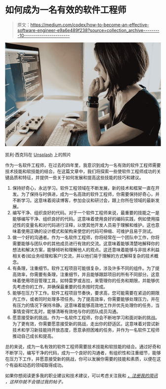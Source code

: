 # 如何成为一名有效的软件工程师

> 原文：<https://medium.com/codex/how-to-become-an-effective-software-engineer-e9a6e489f238?source=collection_archive---------10----------------------->

![](img/98079d78d565a2131eb9537f8f254892.png)

凯利·西克玛在 [Unsplash](https://unsplash.com?utm_source=medium&utm_medium=referral) 上的照片

作为一名软件工程师，在过去的四年里，我意识到成为一名有效的软件工程师需要技术技能和软技能的结合。在这篇文章中，我们将探索一些使软件工程师成功的关键品质和特征，并提供一些关于如何发展和提高这些技能的技巧和建议。

1.  保持好奇心，永远学习。软件工程领域在不断发展，新的技术和框架一直在开发。为了保持与时俱进，成为一名高效的软件工程师，你需要保持好奇心，并不断学习。这意味着阅读博客，参加会议和研讨会，跟上你所在领域的最新发展。
2.  编写干净、组织良好的代码。对于一个软件工程师来说，最重要的技能之一是能够编写干净、组织良好的代码。这意味着使用良好的编码实践，例如使用描述性的变量名和对代码进行注释，以使其他开发人员易于理解和维护。这也意味着使用正确的设计模式和架构来使您的代码可伸缩、可维护且易于测试。
3.  做一个好的沟通者。作为一名软件工程师，你将经常在一个团队中工作，你将需要能够与团队中的其他成员进行有效的交流。这意味着能够清楚地解释你的想法和解决方案，能够倾听和理解他人的观点。这还意味着能够与非技术利益相关者(如业务经理和客户)交流，并以他们易于理解的方式解释复杂的技术概念。
4.  有条理，注重细节。软件工程项目可能很复杂，涉及许多不同的组件。为了提高效率，你需要有条理，注重细节，并且能够跟踪项目的所有不同部分。这意味着使用项目管理工具，如特雷罗或吉拉，来管理你的任务和期限，并能够优先考虑你的工作，并确保最重要的任务按时完成。
5.  能够在压力下工作。软件工程项目节奏快，要求高，您可能需要在紧迫的期限内工作，或者同时处理多项任务。为了提高效率，你需要能够处理压力，并在有压力的情况下保持冷静。这意味着能够高效地工作并优先处理你的任务，当事情变得忙乱时，能够清晰有效地与你的团队成员沟通。
6.  愿意接受新的挑战。作为一名软件工程师，你会不断地学习和面对新的挑战。为了更有效，你需要愿意接受新的挑战，走出你的舒适区。这意味着对尝试新技术和学习新技能持开放态度，愿意承担困难的任务，并作为一名软件工程师推动自己成长和提高。

总的来说，成为一名有效的软件工程师需要技术技能和软技能的结合。通过好奇和不断学习，编写干净的代码，成为一个良好的沟通者，有组织性和注重细节，能够在压力下工作，并愿意接受新的挑战，你可以发展你需要的技能和素质，以便在这个有益和动态的领域取得成功。

如果你想阅读更多我的职业建议和技术建议，可以考虑关注我和 [*，注册我的简讯*](https://meldevelle.medium.com/subscribe) *，这样你就不会错过我的帖子。*